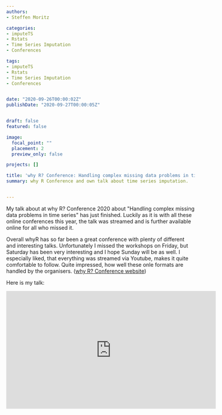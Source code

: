 ```yaml
---
authors:
- Steffen Moritz

categories:
- imputeTS
- Rstats
- Time Series Imputation
- Conferences

tags:
- imputeTS
- Rstats
- Time Series Imputation
- Conferences


date: "2020-09-26T00:00:02Z"
publishDate: "2020-09-27T00:00:05Z"


draft: false
featured: false

image:
  focal_point: ""
  placement: 2
  preview_only: false

projects: []

title: 'why R? Conference: Handling complex missing data problems in time series'
summary: why R Conference and own talk about time series imputation.


---
```


My talk about at why R? Conference 2020 about "Handling complex missing data problems in time series" has just finished. Luckily as it is with all these online conferences this year, the talk was streamed and is further available online for all who missed it. 

Overall whyR has so far been a great conference with plenty of different and interesting talks. Unfortunately I missed the workshops on Friday, but Saturday has been very interesting and I hope Sunday will be as well. I especially liked, that everything was streamed via Youtube, makes it quite comfortable to follow. Quite impressed, how well these onle formats are handled by the organisers. ([why R? Conference website](https://2020.whyr.pl/
))

Here is my talk:

<iframe width="560" height="315" src="https://www.youtube.com/embed/MemzAC7HIsU?start=2853" frameborder="0" allow="accelerometer; autoplay; clipboard-write; encrypted-media; gyroscope; picture-in-picture" allowfullscreen></iframe>